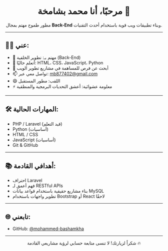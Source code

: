 <h1 align="center">مرحبًا، أنا محمد بشامخة 👋</h1>

<p align="center">
مطور طموح مهتم بمجال <strong>Back-End</strong> وبناء تطبيقات ويب قوية باستخدام أحدث التقنيات.
</p>

---

## 👨‍💻 عني:

- 👀 مهتم بـ: تطوير الخلفية (Back-End)
- 🌱 أتعلم حاليًا: HTML، CSS، JavaScript، Python
- 💞️ أبحث عن فرص للمساهمة في مشاريع تطوير الويب
- 📫 تواصل معي عبر: [mb877402@gmail.com](mailto:mb877402@gmail.com)
- 😄 اللقب: مطور المستقبل
- ⚡ معلومة عشوائية: أعشق التحديات البرمجية والمنطقية

---

## 🛠️ المهارات الحالية:

- PHP / Laravel (قيد التعلم)
- Python (أساسيات)
- HTML / CSS
- JavaScript (أساسيات)
- Git & GitHub

---

## 📚 أهدافي القادمة:

- احتراف Laravel
- فهم أعمق لـ RESTful APIs
- بناء مشاريع حقيقية باستخدام قواعد بيانات MySQL
- تطوير واجهات باستخدام Bootstrap أو React لاحقًا

---

## 🌐 تابعني:

- GitHub: [@mohammed-bashamkha](https://github.com/mohammed-bashamkha)

---

<p align="center">شكراً لزيارتك! لا تنسى متابعة حسابي لرؤية مشاريعي القادمة 🔥</p>